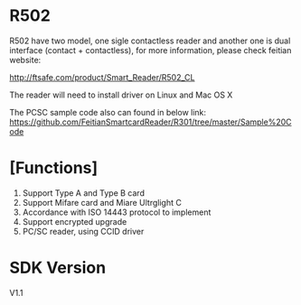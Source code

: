 R502
======

R502 have two model, one sigle contactless reader and another one is dual interface (contact + contactless), for more information, please check feitian website:

http://ftsafe.com/product/Smart_Reader/R502_CL

The reader will need to install driver on Linux and Mac OS X

The PCSC sample code also can found in below link:
https://github.com/FeitianSmartcardReader/R301/tree/master/Sample%20Code

[Functions]
==
1. Support Type A and Type B card
2. Support Mifare card and Miare Ultrglight C
3. Accordance with ISO 14443 protocol to implement
4. Support encrypted upgrade
5. PC/SC reader, using CCID driver

SDK Version
==
V1.1
